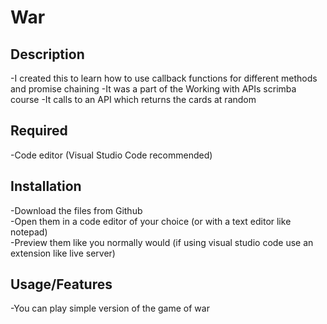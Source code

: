 # War

## Description
-I created this to learn how to use callback functions for different methods and promise chaining
-It was a part of the Working with APIs scrimba course
-It calls to an API which returns the cards at random

## Required
-Code editor (Visual Studio Code recommended)  

## Installation
-Download the files from Github  
-Open them in a code editor of your choice (or with a text editor like notepad)    
-Preview them like you normally would (if using visual studio code use an extension like live server)    

## Usage/Features
-You can play simple version of the game of war 
 
